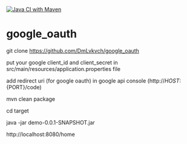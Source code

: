 [![Java CI with Maven](https://github.com/DmLvkvch/google_oauth/actions/workflows/maven.yml/badge.svg)](https://github.com/DmLvkvch/google_oauth/actions/workflows/maven.yml)

# google_oauth
git clone https://github.com/DmLvkvch/google_oauth

put your google client_id and client_secret in src/main/resources/application.properties file

add redirect uri (for google oauth) in google api console (http://${HOST}:${PORT}/code)

mvn clean package

cd target

java -jar demo-0.0.1-SNAPSHOT.jar

http://localhost:8080/home


